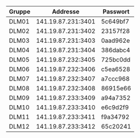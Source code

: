 |Gruppe|Addresse            |Passwort |
|------|--------------------|---------|
|DLM01 | 141.19.87.231:3401 | 5c649bf7|
|DLM02 | 141.19.87.231:3402 | 23157f28|
|DLM03 | 141.19.87.231:3403 | 0aad962e|
|DLM04 | 141.19.87.231:3404 | 386dabc4|
|DLM05 | 141.19.87.232:3405 | 725bc0dd|
|DLM06 | 141.19.87.232:3406 | c5ea6528|
|DLM07 | 141.19.87.232:3407 | a7ccc968|
|DLM08 | 141.19.87.232:3408 | 86915e66|
|DLM09 | 141.19.87.233:3409 | a94a7352|
|DLM10 | 141.19.87.233:3410 | e6c9d2f9|
|DLM11 | 141.19.87.233:3411 | f9a34792|
|DLM12 | 141.19.87.233:3412 | 65c20241|
